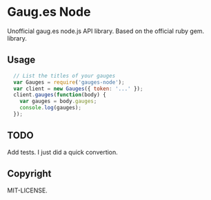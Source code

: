 Gaug.es Node
============

Unofficial gaug.es node.js API library. Based on the official ruby gem.
library.

Usage
-----

```js
  // List the titles of your gauges
  var Gauges = require('gauges-node');
  var client = new Gauges({ token: '...' });
  client.gauges(function(body) {
    var gauges = body.gauges;
    console.log(gauges);
  });
```

TODO
----

Add tests. I just did a quick convertion.

Copyright
---------

MIT-LICENSE.

